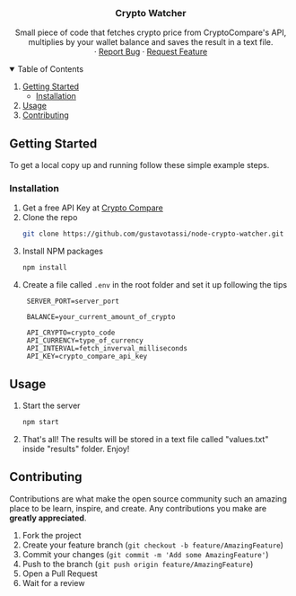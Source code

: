 <!-- Template by https://github.com/othneildrew/ -->

<!--
*** Thanks for checking out the Best-README-Template. If you have a suggestion
*** that would make this better, please fork the repo and create a pull request
*** or simply open an issue with the tag "enhancement".
*** Thanks again! Now go create something AMAZING! :D
-->



<!-- PROJECT SHIELDS -->
<!--
*** I'm using markdown "reference style" links for readability.
*** Reference links are enclosed in brackets [ ] instead of parentheses ( ).
*** See the bottom of this document for the declaration of the reference variables
*** for contributors-url, forks-url, etc. This is an optional, concise syntax you may use.
*** https://www.markdownguide.org/basic-syntax/#reference-style-links
-->

<!-- PROJECT INFO -->
<br />
<p align="center">
  <h3 align="center">Crypto Watcher</h3>

  <p align="center">
    Small piece of code that fetches crypto price from CryptoCompare's API, multiplies by your wallet balance and saves the result in a text file.
    <br />
    ·
    <a href="https://github.com/othneildrew/Best-README-Template/issues">Report Bug</a>
    ·
    <a href="https://github.com/othneildrew/Best-README-Template/issues">Request Feature</a>
  </p>
</p>



<!-- TABLE OF CONTENTS -->
<details open="open">
  <summary>Table of Contents</summary>
  <ol>
    <li>
      <a href="#getting-started">Getting Started</a>
      <ul>
        <li><a href="#installation">Installation</a></li>
      </ul>
    </li>
    <li><a href="#usage">Usage</a></li>
    <li><a href="#contributing">Contributing</a></li>
  </ol>
</details>

<!-- GETTING STARTED -->
## Getting Started

To get a local copy up and running follow these simple example steps.

### Installation

1. Get a free API Key at [Crypto Compare](https://min-api.cryptocompare.com/pricing)
2. Clone the repo
   ```sh
   git clone https://github.com/gustavotassi/node-crypto-watcher.git
   ```
3. Install NPM packages
   ```sh
   npm install
   ```
4. Create a file called `.env` in the root folder and set it up following the tips
   ```JS
    SERVER_PORT=server_port

    BALANCE=your_current_amount_of_crypto

    API_CRYPTO=crypto_code
    API_CURRENCY=type_of_currency
    API_INTERVAL=fetch_inverval_milliseconds
    API_KEY=crypto_compare_api_key
   ```



<!-- USAGE EXAMPLES -->
## Usage

1. Start the server
   ```sh
   npm start
   ```

2. That's all! The results will be stored in a text file called "values.txt" inside "results" folder. Enjoy!

<!-- CONTRIBUTING -->
## Contributing

Contributions are what make the open source community such an amazing place to be learn, inspire, and create. Any contributions you make are **greatly appreciated**.

1. Fork the project
2. Create your feature branch (`git checkout -b feature/AmazingFeature`)
3. Commit your changes (`git commit -m 'Add some AmazingFeature'`)
4. Push to the branch (`git push origin feature/AmazingFeature`)
5. Open a Pull Request
6. Wait for a review